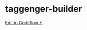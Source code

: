 # taggenger-builder

[Edit in Codeflow ⚡️](https://stackblitz.com/~/github.com/iremaru/taggenger-builder)